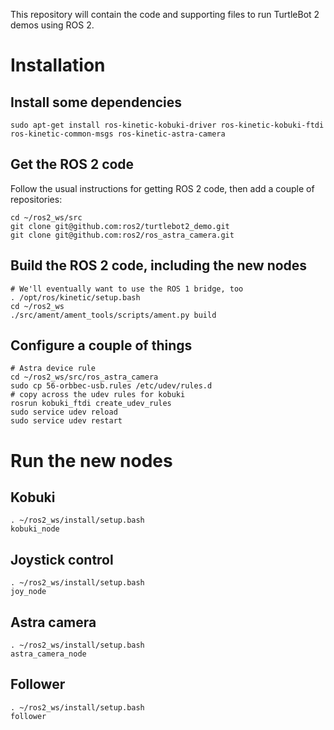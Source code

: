 This repository will contain the code and supporting files to run TurtleBot 2 demos using ROS 2.

# Installation

## Install some dependencies
```
sudo apt-get install ros-kinetic-kobuki-driver ros-kinetic-kobuki-ftdi ros-kinetic-common-msgs ros-kinetic-astra-camera
```

## Get the ROS 2 code
Follow the usual instructions for getting ROS 2 code, then add a couple of repositories:
```
cd ~/ros2_ws/src
git clone git@github.com:ros2/turtlebot2_demo.git
git clone git@github.com:ros2/ros_astra_camera.git
```

## Build the ROS 2 code, including the new nodes
```
# We'll eventually want to use the ROS 1 bridge, too
. /opt/ros/kinetic/setup.bash
cd ~/ros2_ws
./src/ament/ament_tools/scripts/ament.py build
```
## Configure a couple of things
```
# Astra device rule
cd ~/ros2_ws/src/ros_astra_camera
sudo cp 56-orbbec-usb.rules /etc/udev/rules.d
# copy across the udev rules for kobuki
rosrun kobuki_ftdi create_udev_rules
sudo service udev reload
sudo service udev restart
```

# Run the new nodes

## Kobuki
```
. ~/ros2_ws/install/setup.bash
kobuki_node
```

## Joystick control
```
. ~/ros2_ws/install/setup.bash
joy_node
```

## Astra camera
```
. ~/ros2_ws/install/setup.bash
astra_camera_node
```

## Follower
```
. ~/ros2_ws/install/setup.bash
follower
```
